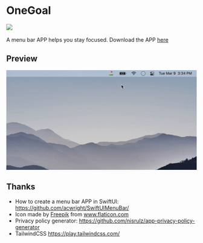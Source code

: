 # OneGoal

[![](https://img.shields.io/github/downloads/timqian/one-goal/total?style=for-the-badge)](https://github.com/timqian/one-goal/releases/)

A menu bar APP helps you stay focused. Download the APP [here](https://github.com/timqian/one-goal/releases/)

## Preview

![](./assets/preview.gif)

## Thanks

- How to create a menu bar APP in SwiftUI: https://github.com/acwright/SwiftUIMenuBar/
- Icon made by <a href="https://www.freepik.com" title="Freepik">Freepik</a> from <a href="https://www.flaticon.com/" title="Flaticon">www.flaticon.com</a>
- Privacy policy generator: https://github.com/nisrulz/app-privacy-policy-generator
- TailwindCSS https://play.tailwindcss.com/
